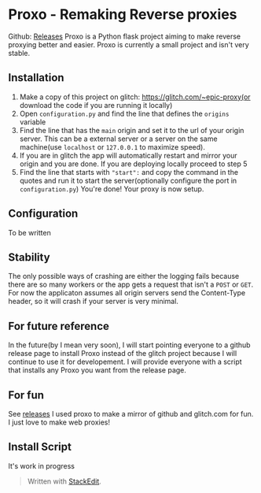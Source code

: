 
# Proxo - Remaking Reverse proxies
Github: [Releases](https://github.com/javaarchive/Proxo/releases)
Proxo is a Python flask project aiming to make reverse proxying better and easier. Proxo is currently a small project and isn't very stable. 
## Installation

 1. Make a copy of this project on glitch: https://glitch.com/~epic-proxy(or download the code if you are running it locally)
 2. Open `configuration.py` and find the line that defines the `origins` variable
 3. Find the line that has the `main` origin and set it to the url of your origin server. This can be a external server or a server on the same machine(use `localhost`  or `127.0.0.1` to maximize speed). 
 4. If you are in glitch the app will automatically restart and mirror your origin and you are done. If you are deploying locally proceed to step 5
 5. Find the line that starts with `"start":` and copy the command in the quotes and run it to start the server(optionally configure the port in `configuration.py`)
You're done! Your proxy is now setup. 
## Configuration
To be written
## Stability
The only possible ways of crashing are either the logging fails because there are so many workers or the app gets a request that isn't a `POST` or `GET`. 
For now the applicaton assumes all origin servers send the Content-Type header, so it will crash if your server is very minimal. 
## For future reference
In the future(by I mean very soon), I will start pointing everyone to a github release page to install Proxo instead of the glitch project because I will continue to use it for developement. I will provide everyone with a script that installs any Proxo you want from the release page. 
## For fun
See [releases](https://github.com/javaarchive/Proxo/releases)
I used proxo to make a mirror of github and glitch.com for fun. I just love to make web proxies!
## Install Script
It's work in progress
> Written with [StackEdit](https://stackedit.io/).
